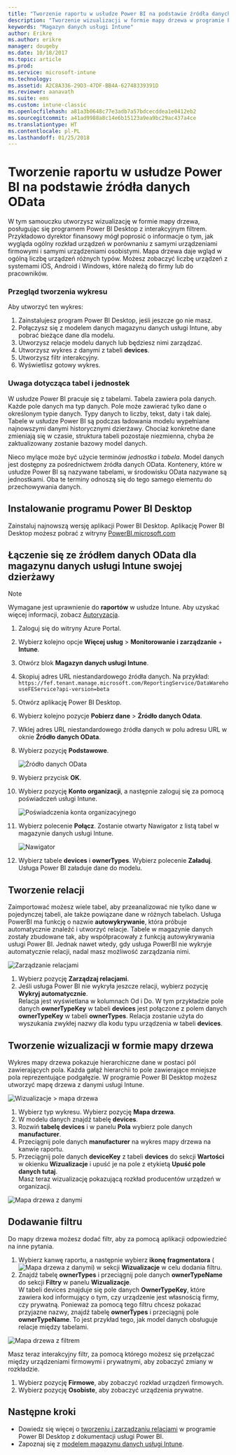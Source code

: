 ```yaml
---
title: "Tworzenie raportu w usłudze Power BI na podstawie źródła danych OData | Microsoft Docs"
description: "Tworzenie wizualizacji w formie mapy drzewa w programie Power BI Desktop za pomocą interakcyjnego filtru z interfejsu API magazynu danych usługi Intune."
keywords: "Magazyn danych usługi Intune"
author: Erikre
ms.author: erikre
manager: dougeby
ms.date: 10/18/2017
ms.topic: article
ms.prod: 
ms.service: microsoft-intune
ms.technology: 
ms.assetid: A2C8A336-29D3-47DF-BB4A-62748339391D
ms.reviewer: aanavath
ms.suite: ems
ms.custom: intune-classic
ms.openlocfilehash: a81a3b0648c77e3adb7a57bdcecddea1e0412eb2
ms.sourcegitcommit: a41ad9988a8c14e6b15123a9ea9bc29ac437a4ce
ms.translationtype: HT
ms.contentlocale: pl-PL
ms.lasthandoff: 01/25/2018
---
```

# <a name="create-a-report-from-the-odata-feed-with-power-bi"></a>Tworzenie raportu w usłudze Power BI na podstawie źródła danych OData

W tym samouczku utworzysz wizualizację w formie mapy drzewa, posługując się programem Power BI Desktop z interakcyjnym filtrem. Przykładowo dyrektor finansowy mógł poprosić o informacje o tym, jak wygląda ogólny rozkład urządzeń w porównaniu z samymi urządzeniami firmowymi i samymi urządzeniami osobistymi. Mapa drzewa daje wgląd w ogólną liczbę urządzeń różnych typów. Możesz zobaczyć liczbę urządzeń z systemami iOS, Android i Windows, które należą do firmy lub do pracowników.

### <a name="overview-of-creating-the-chart"></a>Przegląd tworzenia wykresu

Aby utworzyć ten wykres:
1. Zainstalujesz program Power BI Desktop, jeśli jeszcze go nie masz.
2. Połączysz się z modelem danych magazynu danych usługi Intune, aby pobrać bieżące dane dla modelu.
3. Utworzysz relacje modelu danych lub będziesz nimi zarządzać.
4. Utworzysz wykres z danymi z tabeli **devices**.
5. Utworzysz filtr interakcyjny.
6. Wyświetlisz gotowy wykres.

### <a name="a-note-about-tables-and-entities"></a>Uwaga dotycząca tabel i jednostek

W usłudze Power BI pracuje się z tabelami. Tabela zawiera pola danych. Każde pole danych ma typ danych. Pole może zawierać tylko dane o określonym typie danych. Typy danych to liczby, tekst, daty i tak dalej. Tabele w usłudze Power BI są podczas ładowania modelu wypełniane najnowszymi danymi historycznymi dzierżawy. Chociaż konkretne dane zmieniają się w czasie, struktura tabeli pozostaje niezmienna, chyba że zaktualizowany zostanie bazowy model danych.

Nieco mylące może być użycie terminów _jednostka_ i _tabela_. Model danych jest dostępny za pośrednictwem źródła danych OData. Kontenery, które w usłudze Power BI są nazywane tabelami, w środowisku OData nazywane są jednostkami. Oba te terminy odnoszą się do tego samego elementu do przechowywania danych.

## <a name="install-power-bi-desktop"></a>Instalowanie programu Power BI Desktop

Zainstaluj najnowszą wersję aplikacji Power BI Desktop. Aplikację Power BI Desktop możesz pobrać z witryny [PowerBI.microsoft.com](https://powerbi.microsoft.com/desktop)

## <a name="connect-to-the-odata-feed-for-the-intune-data-warehouse-for-your-tenant"></a>Łączenie się ze źródłem danych OData dla magazynu danych usługi Intune swojej dzierżawy

> [!Note]  
> Wymagane jest uprawnienie do **raportów** w usłudze Intune. Aby uzyskać więcej informacji, zobacz [Autoryzacja](reports-api-url.md).

1. Zaloguj się do witryny Azure Portal.
2. Wybierz kolejno opcje **Więcej usług** > **Monitorowanie i zarządzanie** + **Intune**.
3. Otwórz blok **Magazyn danych usługi Intune**.
4. Skopiuj adres URL niestandardowego źródła danych. Na przykład: `https://fef.tenant.manage.microsoft.com/ReportingService/DataWarehouseFEService?api-version=beta`
5. Otwórz aplikację Power BI Desktop.
6. Wybierz kolejno pozycje **Pobierz dane** > **Źródło danych Odata**.
7. Wklej adres URL niestandardowego źródła danych w polu adresu URL w oknie **Źródło danych OData**.
8. Wybierz pozycję **Podstawowe**.

    ![Źródło danych OData](media/reports-create-01-odatafeed.png)

9. Wybierz przycisk **OK**.
10. Wybierz pozycję **Konto organizacji**, a następnie zaloguj się za pomocą poświadczeń usługi Intune. 

    ![Poświadczenia konta organizacyjnego](media/reports-create-02-org-account.png)

11. Wybierz polecenie **Połącz**. Zostanie otwarty Nawigator z listą tabel w magazynie danych usługi Intune. 

    ![Nawigator](media/reports-create-02-loadentities.png)

12. Wybierz tabele **devices** i **ownerTypes**.  Wybierz polecenie **Załaduj**. Usługa Power BI załaduje dane do modelu.

## <a name="create-a-relationship"></a>Tworzenie relacji 

Zaimportować możesz wiele tabel, aby przeanalizować nie tylko dane w pojedynczej tabeli, ale także powiązane dane w różnych tabelach.  Usługa PowerBI ma funkcję o nazwie **autowykrywanie**, która próbuje automatycznie znaleźć i utworzyć relacje. Tabele w magazynie danych zostały zbudowane tak, aby współpracowały z funkcją autowykrywania usługi Power BI. Jednak nawet wtedy, gdy usługa PowerBI nie wykryje automatycznie relacji, nadal masz możliwość zarządzania nimi.

![Zarządzanie relacjami](media/reports-create-03-managerelationships.png)

1. Wybierz pozycję **Zarządzaj relacjami**.
2. Jeśli usługa Power BI nie wykryła jeszcze relacji, wybierz pozycję **Wykryj automatycznie**.  
Relacja jest wyświetlana w kolumnach Od i Do. W tym przykładzie pole danych **ownerTypeKey** w tabeli **devices** jest połączone z polem danych **ownerTypeKey** w tabeli **ownerTypes**. Relacja zostanie użyta do wyszukania zwykłej nazwy dla kodu typu urządzenia w tabeli **devices**.

## <a name="create-a-treemap-visualization"></a>Tworzenie wizualizacji w formie mapy drzewa

Wykres mapy drzewa pokazuje hierarchiczne dane w postaci pól zawierających pola. Każda gałąź hierarchii to pole zawierające mniejsze pola reprezentujące podgałęzie. W programie Power BI Desktop możesz utworzyć mapę drzewa z danymi usługi Intune.

![Wizualizacje > mapa drzewa](media/reports-create-03-treemap.png)

1. Wybierz typ wykresu. Wybierz pozycję **Mapa drzewa**.
2. W modelu danych znajdź tabelę **devices**.
3. Rozwiń **tabelę devices** i w panelu **Pola** wybierz pole danych **manufacturer**.
4. Przeciągnij pole danych **manufacturer** na wykres mapy drzewa na kanwie raportu.
5. Przeciągnij pole danych **deviceKey** z tabeli **devices** do sekcji **Wartości** w okienku **Wizualizacje** i upuść je na pole z etykietą **Upuść pole danych tutaj**.  
Masz teraz wizualizację pokazującą rozkład producentów urządzeń w organizacji.

![Mapa drzewa z danymi](media/reports-create-06-treemapwdata.png)

## <a name="add-a-filter"></a>Dodawanie filtru

Do mapy drzewa możesz dodać filtr, aby za pomocą aplikacji odpowiedzieć na inne pytania. 

1. Wybierz kanwę raportu, a następnie wybierz **ikonę fragmentatora** (![Mapa drzewa z danymi](media/reports-create-slicer.png)) w sekcji **Wizualizacje** w celu dodania filtru.
2. Znajdź tabelę **ownerTypes** i przeciągnij pole danych **ownerTypeName** do sekcji **Filtry** w panelu **Wizualizacje**.  
   W tabeli devices znajduje się pole danych **OwnerTypeKey**, które zawiera kod informujący o tym, czy urządzenie jest własnością firmy, czy prywatną. Ponieważ za pomocą tego filtru chcesz pokazać przyjazne nazwy, znajdź tabelę **ownerTypes** i przeciągnij pole **ownerTypeName**. To jest przykład tego, jak model danych obsługuje relacje między tabelami.

![Mapa drzewa z filtrem](media/reports-create-08_ownertype.png)

Masz teraz interakcyjny filtr, za pomocą którego możesz się przełączać między urządzeniami firmowymi i prywatnymi, aby zobaczyć zmiany w rozkładzie.

1. Wybierz pozycję **Firmowe**, aby zobaczyć rozkład urządzeń firmowych.
2. Wybierz pozycję **Osobiste**, aby zobaczyć urządzenia prywatne.

## <a name="next-steps"></a>Następne kroki

 - Dowiedz się więcej o [tworzeniu i zarządzaniu relacjami](https://powerbi.microsoft.com/documentation/powerbi-desktop-create-and-manage-relationships/) w programie Power BI Desktop z dokumentacji usługi Power BI.
 - Zapoznaj się z [modelem magazynu danych usługi Intune](https://docs.microsoft.com/intune/reports-ref-data-model).